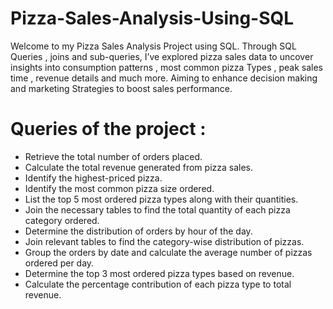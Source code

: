 # Pizza-Sales-Analysis-Using-SQL
Welcome to my Pizza Sales Analysis Project using  SQL. Through SQL Queries , joins and sub-queries,  I’ve explored pizza sales data to uncover insights  into consumption patterns , most common pizza  Types , peak sales time , revenue details and  much more. Aiming to enhance decision making and marketing Strategies to boost sales performance. 

# Queries of the project :
- Retrieve the total number of orders placed.
- Calculate the total revenue generated from pizza sales.
- Identify the highest-priced pizza.
- Identify the most common pizza size ordered.
- List the top 5 most ordered pizza types along with their quantities.
- Join the necessary tables to find the total quantity of each pizza category ordered.
- Determine the distribution of orders by hour of the day.
- Join relevant tables to find the category-wise distribution of pizzas.
- Group the orders by date and calculate the average number of pizzas ordered per day.
- Determine the top 3 most ordered pizza types based on revenue.
- Calculate the percentage contribution of each pizza type to total revenue.
